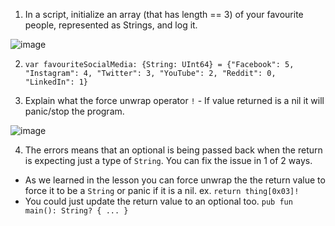 1. In a script, initialize an array (that has length == 3) of your favourite people, represented as Strings, and log it.

![image](https://user-images.githubusercontent.com/2507134/157367692-a29e234b-2480-47bc-a67b-51f52087bf83.png)

2. `var favouriteSocialMedia: {String: UInt64} = {"Facebook": 5, "Instagram": 4, "Twitter": 3, "YouTube": 2, "Reddit": 0, "LinkedIn": 1}`

3. Explain what the force unwrap operator `!` - If value returned is a nil it will panic/stop the program.

![image](https://user-images.githubusercontent.com/2507134/157368586-1a342df7-44d5-4d2f-a739-090cd8cb8fe9.png)

4. The errors means that an optional is being passed back when the return is expecting just a type of `String`. You can fix the issue in 1 of 2 ways.
- As we learned in the lesson you can force unwrap the the return value to force it to be a `String` or panic if it is a nil. ex. `return thing[0x03]!`
- You could just update the return value to an optional too. `pub fun main(): String? { ... }`
